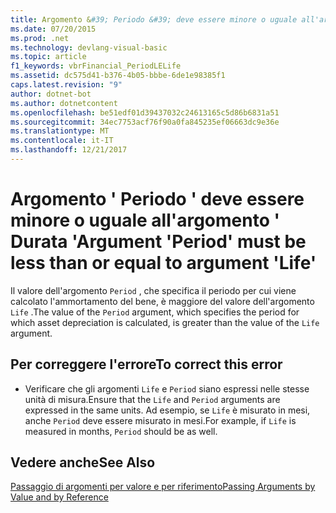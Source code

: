 ```yaml
---
title: Argomento &#39; Periodo &#39; deve essere minore o uguale all'argomento &#39; Durata &#39;
ms.date: 07/20/2015
ms.prod: .net
ms.technology: devlang-visual-basic
ms.topic: article
f1_keywords: vbrFinancial_PeriodLELife
ms.assetid: dc575d41-b376-4b05-bbbe-6de1e98385f1
caps.latest.revision: "9"
author: dotnet-bot
ms.author: dotnetcontent
ms.openlocfilehash: be51edf01d39437032c24613165c5d86b6831a51
ms.sourcegitcommit: 34ec7753acf76f90a0fa845235ef06663dc9e36e
ms.translationtype: MT
ms.contentlocale: it-IT
ms.lasthandoff: 12/21/2017
---
```

# <a name="argument-39period39-must-be-less-than-or-equal-to-argument-39life39"></a><span data-ttu-id="cad60-102">Argomento &#39; Periodo &#39; deve essere minore o uguale all'argomento &#39; Durata &#39;</span><span class="sxs-lookup"><span data-stu-id="cad60-102">Argument &#39;Period&#39; must be less than or equal to argument &#39;Life&#39;</span></span>
<span data-ttu-id="cad60-103">Il valore dell'argomento `Period` , che specifica il periodo per cui viene calcolato l'ammortamento del bene, è maggiore del valore dell'argomento `Life` .</span><span class="sxs-lookup"><span data-stu-id="cad60-103">The value of the `Period` argument, which specifies the period for which asset depreciation is calculated, is greater than the value of the `Life` argument.</span></span>  
  
## <a name="to-correct-this-error"></a><span data-ttu-id="cad60-104">Per correggere l'errore</span><span class="sxs-lookup"><span data-stu-id="cad60-104">To correct this error</span></span>  
  
-   <span data-ttu-id="cad60-105">Verificare che gli argomenti `Life` e `Period` siano espressi nelle stesse unità di misura.</span><span class="sxs-lookup"><span data-stu-id="cad60-105">Ensure that the `Life` and `Period` arguments are expressed in the same units.</span></span> <span data-ttu-id="cad60-106">Ad esempio, se `Life` è misurato in mesi, anche `Period` deve essere misurato in mesi.</span><span class="sxs-lookup"><span data-stu-id="cad60-106">For example, if `Life` is measured in months, `Period` should be as well.</span></span>  
  
## <a name="see-also"></a><span data-ttu-id="cad60-107">Vedere anche</span><span class="sxs-lookup"><span data-stu-id="cad60-107">See Also</span></span>  
   
   
 [<span data-ttu-id="cad60-108">Passaggio di argomenti per valore e per riferimento</span><span class="sxs-lookup"><span data-stu-id="cad60-108">Passing Arguments by Value and by Reference</span></span>](../../visual-basic/programming-guide/language-features/procedures/passing-arguments-by-value-and-by-reference.md)
